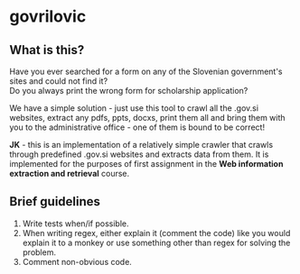 # govrilovic
## What is this?
Have you ever searched for a form on any of the Slovenian government's sites and could not find it?  
Do you always print the wrong form for scholarship application?  
  
We have a simple solution - just use this tool to crawl all the .gov.si websites, extract any
pdfs, ppts, docxs, print them all and bring them with you to the administrative office - one of
them is bound to be correct!

**JK** - this is an implementation of a relatively simple crawler that crawls through
predefined .gov.si websites and extracts data from them. It is implemented for the purposes of
first assignment in the **Web information extraction and retrieval** course.

## Brief guidelines
1. Write tests when/if possible.
2. When writing regex, either explain it (comment the code) like you would explain it to a monkey
or use something other than regex for solving the problem.
3. Comment non-obvious code.